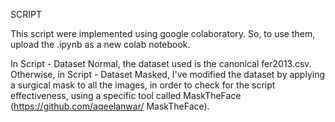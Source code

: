 SCRIPT

This script were implemented using google colaboratory. So, to use them, upload the .ipynb as a new colab notebook.

In Script - Dataset Normal, the dataset used is the canonical fer2013.csv.
Otherwise, in Script - Dataset Masked, I've modified the dataset by applying a surgical mask to all the images, in order to check for the script effectiveness, using a specific tool called MaskTheFace (https://github.com/aqeelanwar/
MaskTheFace).
